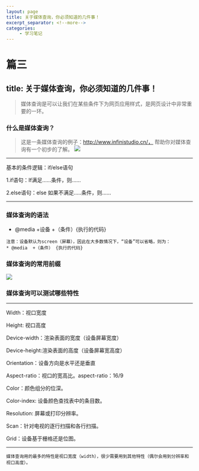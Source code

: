 ```yaml
---
layout: page
title: 关于媒体查询，你必须知道的几件事！
excerpt_separator: <!--more-->
categories:
     - 学习笔记
---
```


# 篇三
## title: 关于媒体查询，你必须知道的几件事！
> 媒体查询是可以让我们在某些条件下为网页应用样式，是网页设计中非常重要的一环。

<!--more-->

### 什么是媒体查询？
> 这是一条媒体查询的例子：http://www.infinistudio.cn/， 帮助你对媒体查询有一个初步的了解。
![](https://github.com/RasiLam/lms_web/blob/lms_/assets/%E5%AA%92%E4%BD%93%E6%9F%A5%E8%AF%A21.jpg?raw=true)

---
基本的条件逻辑：if/else语句

1.if语句：If满足……条件，则……

2.else语句：else 如果不满足…..条件，则……

---

### 媒体查询的语法
* @media +设备 +（条件）{执行的代码}


```
注意：设备默认为screen（屏幕），因此在大多数情况下，“设备”可以省略，则为：
* @media  +（条件） {执行的代码}
```

### 媒体查询的常用前缀
![](https://github.com/RasiLam/lms_web/blob/lms_/assets/%E5%AA%92%E4%BD%93%E6%9F%A5%E8%AF%A22.jpg?raw=true)

### 媒体查询可以测试哪些特性
---
Width：视口宽度

Height: 视口高度

Device-width：渲染表面的宽度（设备屏幕宽度）

Device-height:渲染表面的高度（设备屏幕宽高度）

Orientation：设备方向是水平还是垂直

Aspect-ratio：视口的宽高比。aspect-ratio：16/9

Color：颜色组分的位深。

Color-index: 设备颜色查找表中的条目数。

Resolution: 屏幕或打印分辨率。

Scan：针对电视的逐行扫描和各行扫描。

Grid：设备基于栅格还是位图。

---
```
媒体查询用的最多的特性是视口宽度（width），很少需要用到其他特性（偶尔会用到分辨率和视口高度）。
```
